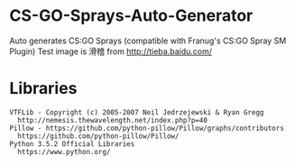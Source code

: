 # CS-GO-Sprays-Auto-Generator
Auto generates CS:GO Sprays (compatible with Franug's CS:GO Spray SM Plugin)
Test image is 滑稽 from http://tieba.baidu.com/

# Libraries
    VTFLib - Copyright (c) 2005-2007 Neil Jedrzejewski & Ryan Gregg
      http://nemesis.thewavelength.net/index.php?p=40
    Pillow - https://github.com/python-pillow/Pillow/graphs/contributors
      https://github.com/python-pillow/Pillow/
    Python 3.5.2 Official Libraries 
      https://www.python.org/
